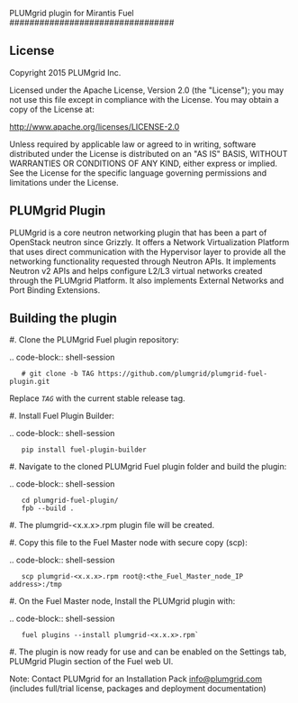 PLUMgrid plugin for Mirantis Fuel
#################################

License
-------
Copyright 2015 PLUMgrid Inc.

Licensed under the Apache License, Version 2.0 (the "License");
you may not use this file except in compliance with the License.
You may obtain a copy of the License at:

http://www.apache.org/licenses/LICENSE-2.0

Unless required by applicable law or agreed to in writing, software
distributed under the License is distributed on an "AS IS" BASIS,
WITHOUT WARRANTIES OR CONDITIONS OF ANY KIND, either express or implied.
See the License for the specific language governing permissions and
limitations under the License.

PLUMgrid Plugin
---------------
PLUMgrid is a core neutron networking plugin that has been a part of OpenStack
neutron since Grizzly. It offers a Network Virtualization Platform that uses
direct communication with the Hypervisor layer to provide all the networking
functionality requested through Neutron APIs. It implements Neutron v2 APIs
and helps configure L2/L3 virtual networks created through the PLUMgrid Platform.
It also implements External Networks and Port Binding Extensions.

Building the plugin
-------------------

#. Clone the PLUMgrid Fuel plugin repository:

   .. code-block:: shell-session

       # git clone -b TAG https://github.com/plumgrid/plumgrid-fuel-plugin.git

   Replace *``TAG``* with the current stable release tag.

#. Install Fuel Plugin Builder:

   .. code-block:: shell-session

       pip install fuel-plugin-builder

#. Navigate to the cloned PLUMgrid Fuel plugin folder and build the plugin:

   .. code-block:: shell-session

       cd plumgrid-fuel-plugin/
       fpb --build .

#. The plumgrid-<x.x.x>.rpm plugin file will be created.

#. Copy this file to the Fuel Master node with secure copy (scp):

   .. code-block:: shell-session

       scp plumgrid-<x.x.x>.rpm root@:<the_Fuel_Master_node_IP address>:/tmp

#. On the Fuel Master node, Install the PLUMgrid plugin with:

   .. code-block:: shell-session

       fuel plugins --install plumgrid-<x.x.x>.rpm`

#. The plugin is now ready for use and can be enabled on the Settings tab, PLUMgrid Plugin section
   of the Fuel web UI.

Note: Contact PLUMgrid for an Installation Pack info@plumgrid.com
(includes full/trial license, packages and deployment documentation)

